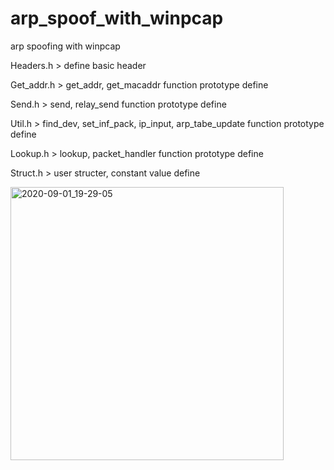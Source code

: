 # arp_spoof_with_winpcap
arp spoofing with winpcap

Headers.h > define basic header

Get_addr.h > get_addr, get_macaddr function prototype define

Send.h > send, relay_send function prototype define

Util.h > find_dev, set_inf_pack, ip_input,  arp_tabe_update function prototype define

Lookup.h > lookup, packet_handler function prototype define

Struct.h > user structer, constant value define


<img width="437" alt="2020-09-01_19-29-05" src="https://user-images.githubusercontent.com/17266558/91839023-58a36780-ec89-11ea-9e94-14cf9c592ce8.png">
